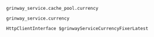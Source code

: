 `grinway_service.cache_pool.currency`

`grinway_service.currency`

`HttpClientInterface $grinwayServiceCurrencyFixerLatest`
